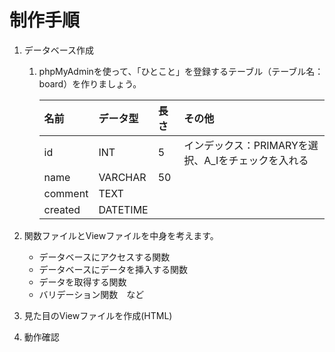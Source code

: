 # 制作手順
1. データベース作成
   1. phpMyAdminを使って、「ひとこと」を登録するテーブル（テーブル名：board）を作りましょう。

         | 名前      | データ型 | 長さ     | その他 |
         | :---------- | :---------- | :------------ | :---------- |
         | id      | INT       | 5   | インデックス：PRIMARYを選択、A_Iをチェックを入れる |
         | name   | VARCHAR    | 50  |     |
         | comment | TEXT   |  |     |
         | created | DATETIME |     |     |

2. 関数ファイルとViewファイルを中身を考えます。
   - データベースにアクセスする関数
   - データベースにデータを挿入する関数
   - データを取得する関数
   - バリデーション関数　など
3. 見た目のViewファイルを作成(HTML)
4. 動作確認